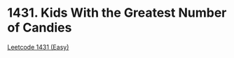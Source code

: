 # 1431. Kids With the Greatest Number of Candies

[Leetcode 1431 (Easy)][1431]

[1431]: https://leetcode.com/problems/kids-with-the-greatest-number-of-candies/?envType=study-plan-v2&envId=leetcode-75